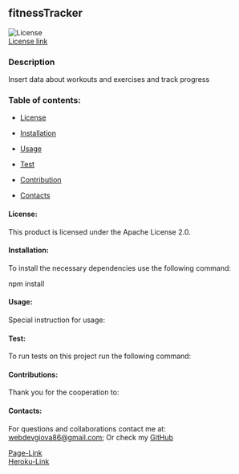 ## fitnessTracker

![License](https://img.shields.io/badge/License-Apache%20License%202.0-blue.svg)<br>
[License link](https://choosealicense.com/licenses/?q=Apache%20License%202.0/)<br>

### Description

Insert data about workouts and exercises and track progress

### Table of contents:

- [License](#license)

- [Installation](#installation)

- [Usage](#usage)

- [Test](#test)

- [Contribution](#contributions)

- [Contacts](#contacts)

#### License:

This product is licensed under the Apache License 2.0.<br>

#### Installation:

To install the necessary dependencies use the following command:

npm install

#### Usage:

Special instruction for usage:

#### Test:

To run tests on this project run the following command: <br>

#### Contributions:

Thank you for the cooperation to:<br>

#### Contacts:

For questions and collaborations contact me at: [webdevgiova86@gmail.com](mailto:webdevgiova86@gmail.com);
Or check my [GitHub](https://github.com/Gio86krt)

[Page-Link](https://gio86krt.github.io/fitnessTracker/)\
[Heroku-Link](https://polar-retreat-19092.herokuapp.com/)
